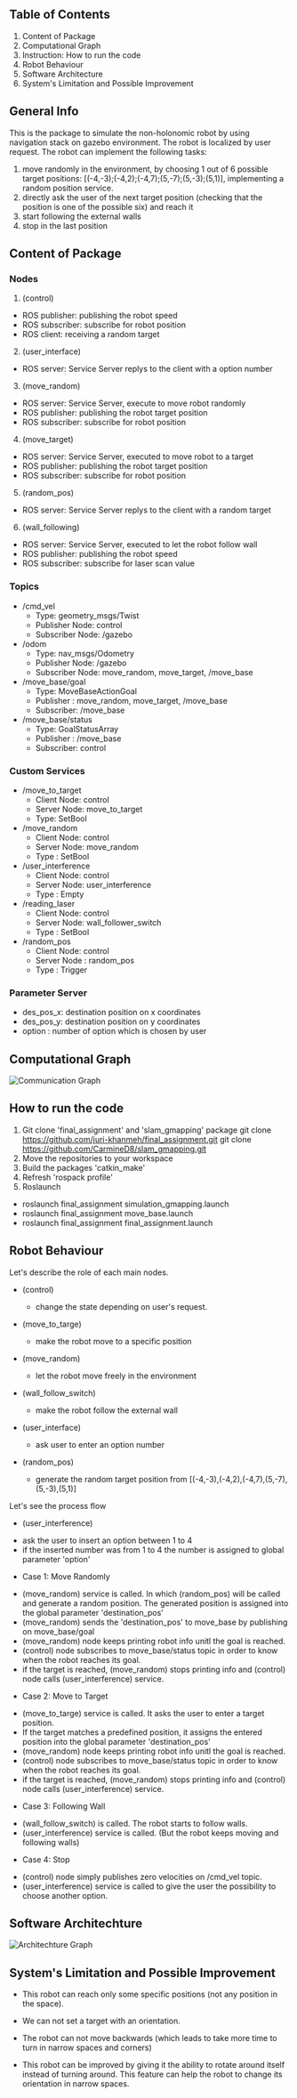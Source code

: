 ## Table of Contents
1. Content of Package
2. Computational Graph
3. Instruction: How to run the code
4. Robot Behaviour
5. Software Architecture
6. System's Limitation and Possible Improvement

## General Info 
This is the package to simulate the non-holonomic robot 
by using navigation stack on gazebo environment.
The robot is localized by user request.
The robot can implement the following tasks:
1. move randomly in the environment, by choosing 1 out of 6 possible target positions:
   [(-4,-3);(-4,2);(-4,7);(5,-7);(5,-3);(5,1)], implementing a random position service.
2. directly ask the user of the next target position (checking that the position is one of the possible six)
   and reach it
3. start following the external walls
4. stop in the last position

## Content of Package
### Nodes
1. (control)
* ROS publisher: publishing the robot speed
* ROS subscriber: subscribe for robot position
* ROS client: receiving a random target
2. (user_interface)
* ROS server: Service Server replys to the client with a option number
3. (move_random)
* ROS server: Service Server, execute to move robot randomly
* ROS publisher: publishing the robot target position
* ROS subscriber: subscribe for robot position
4. (move_target)
* ROS server: Service Server, executed to move robot to a target
* ROS publisher: publishing the robot target position
* ROS subscriber: subscribe for robot position
5. (random_pos)
* ROS server: Service Server replys to the client with a random target
6. (wall_following)
* ROS server: Service Server, executed to let the robot follow wall
* ROS publisher: publishing the robot speed
* ROS subscriber: subscribe for laser scan value

### Topics
- /cmd_vel
  - Type: geometry_msgs/Twist
  - Publisher Node: control
  - Subscriber Node: /gazebo 
- /odom
  - Type: nav_msgs/Odometry
  - Publisher Node: /gazebo
  - Subscriber Node: move_random, move_target, /move_base
- /move_base/goal
  - Type: MoveBaseActionGoal
  - Publisher : move_random, move_target, /move_base
  - Subscriber: /move_base
- /move_base/status
  - Type: GoalStatusArray
  - Publisher : /move_base
  - Subscriber: control

### Custom Services
- /move_to_target
  - Client Node: control
  - Server Node: move_to_target
  - Type: SetBool
- /move_random
  - Client Node: control
  - Server Node: move_random
  - Type : SetBool
- /user_interference
  - Client Node: control
  - Server Node: user_interference
  - Type : Empty
- /reading_laser
  - Client Node: control
  - Server Node: wall_follower_switch
  - Type : SetBool
- /random_pos
  - Client Node: control
  - Server Node : random_pos
  - Type : Trigger

### Parameter Server
* des_pos_x: 	destination position on x coordinates
* des_pos_y:	destination position on y coordinates
* option :		number of option which is chosen by user

## Computational Graph
![Communication Graph](../master/myFolder/nodes_only.png)

## How to run the code
1. Git clone 'final_assignment' and 'slam_gmapping' package
git clone https://github.com/juri-khanmeh/final_assignment.git
git clone https://github.com/CarmineD8/slam_gmapping.git
2. Move the repositories to your workspace
3. Build the packages 'catkin_make'
4. Refresh 'rospack profile'
5. Roslaunch 
* roslaunch final_assignment simulation_gmapping.launch
* roslaunch final_assignment move_base.launch
* roslaunch final_assignment final_assignment.launch

## Robot Behaviour
Let's describe the role of each main nodes.

- (control)
  - change the state depending on user's request.

- (move_to_targe)
  - make the robot move to a specific position

- (move_random)
  - let the robot move freely in the environment

- (wall_follow_switch)
  - make the robot follow the external wall

- (user_interface)
  - ask user to enter an option number

- (random_pos)
  -  generate the random target position from [(-4,-3),(-4,2),(-4,7),(5,-7),(5,-3),(5,1)]

Let's see the process flow
- (user_interference)
* ask the user to insert an option between 1 to 4
* if the inserted number was from 1 to 4 the number is assigned to global parameter 'option'

- Case 1: Move Randomly
* (move_random) service is called. In which (random_pos) will be called and generate a random position. The generated position is assigned into the global parameter 'destination_pos'
* (move_random) sends the 'destination_pos' to move_base by publishing on move_base/goal
* (move_random) node keeps printing robot info unitl the goal is reached. 
* (control) node subscribes to move_base/status topic in order to know when the robot reaches its goal.
* if the target is reached, (move_random) stops printing info and (control) node calls (user_interference) service.

- Case 2: Move to Target
* (move_to_targe) service is called. It asks the user to enter a target position. 
* If the target matches a predefined position, it assigns the entered position into the global parameter 'destination_pos'
* (move_random) node keeps printing robot info unitl the goal is reached. 
* (control) node subscribes to move_base/status topic in order to know when the robot reaches its goal.
* if the target is reached, (move_random) stops printing info and (control) node calls (user_interference) service.

- Case 3: Following Wall
* (wall_follow_switch) is called. The robot starts to follow walls.
* (user_interference) service is called. (But the robot keeps moving and following walls)

- Case 4: Stop
* (control) node simply publishes zero velocities on /cmd_vel topic. 
* (user_interference) service is called to give the user the possibility to choose another option. 

## Software Architechture
![Architechture Graph](../master/myFolder/software_architecture.png)


## System's Limitation and Possible Improvement
* This robot can reach only some specific positions (not any position in the space).
* We can not set a target with an orientation.
* The robot can not move backwards (which leads to take more time to turn in narrow spaces and corners)

* This robot can be improved by giving it the ability to rotate around itself instead of turning around. This feature can help the robot to change its orientation in narrow spaces.




